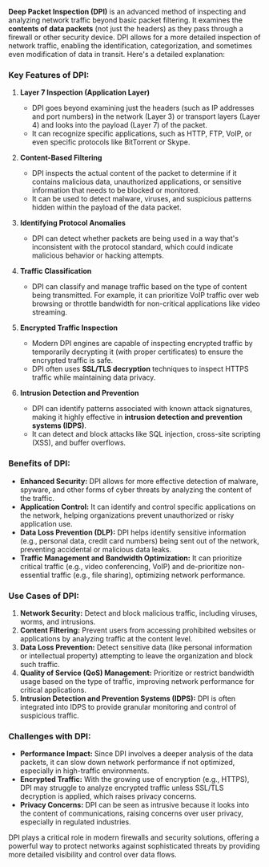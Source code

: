 **Deep Packet Inspection (DPI)** is an advanced method of inspecting and analyzing network traffic beyond basic packet filtering. It examines the **contents of data packets** (not just the headers) as they pass through a firewall or other security device. DPI allows for a more detailed inspection of network traffic, enabling the identification, categorization, and sometimes even modification of data in transit. Here's a detailed explanation:

### Key Features of DPI:

1. **Layer 7 Inspection (Application Layer)**
   - DPI goes beyond examining just the headers (such as IP addresses and port numbers) in the network (Layer 3) or transport layers (Layer 4) and looks into the payload (Layer 7) of the packet.
   - It can recognize specific applications, such as HTTP, FTP, VoIP, or even specific protocols like BitTorrent or Skype.

2. **Content-Based Filtering**
   - DPI inspects the actual content of the packet to determine if it contains malicious data, unauthorized applications, or sensitive information that needs to be blocked or monitored.
   - It can be used to detect malware, viruses, and suspicious patterns hidden within the payload of the data packet.

3. **Identifying Protocol Anomalies**
   - DPI can detect whether packets are being used in a way that's inconsistent with the protocol standard, which could indicate malicious behavior or hacking attempts.

4. **Traffic Classification**
   - DPI can classify and manage traffic based on the type of content being transmitted. For example, it can prioritize VoIP traffic over web browsing or throttle bandwidth for non-critical applications like video streaming.

5. **Encrypted Traffic Inspection**
   - Modern DPI engines are capable of inspecting encrypted traffic by temporarily decrypting it (with proper certificates) to ensure the encrypted traffic is safe.
   - DPI often uses **SSL/TLS decryption** techniques to inspect HTTPS traffic while maintaining data privacy.

6. **Intrusion Detection and Prevention**
   - DPI can identify patterns associated with known attack signatures, making it highly effective in **intrusion detection and prevention systems (IDPS)**.
   - It can detect and block attacks like SQL injection, cross-site scripting (XSS), and buffer overflows.

### Benefits of DPI:

- **Enhanced Security:** DPI allows for more effective detection of malware, spyware, and other forms of cyber threats by analyzing the content of the traffic.
- **Application Control:** It can identify and control specific applications on the network, helping organizations prevent unauthorized or risky application use.
- **Data Loss Prevention (DLP):** DPI helps identify sensitive information (e.g., personal data, credit card numbers) being sent out of the network, preventing accidental or malicious data leaks.
- **Traffic Management and Bandwidth Optimization:** It can prioritize critical traffic (e.g., video conferencing, VoIP) and de-prioritize non-essential traffic (e.g., file sharing), optimizing network performance.
  
### Use Cases of DPI:

1. **Network Security:** Detect and block malicious traffic, including viruses, worms, and intrusions.
2. **Content Filtering:** Prevent users from accessing prohibited websites or applications by analyzing traffic at the content level.
3. **Data Loss Prevention:** Detect sensitive data (like personal information or intellectual property) attempting to leave the organization and block such traffic.
4. **Quality of Service (QoS) Management:** Prioritize or restrict bandwidth usage based on the type of traffic, improving network performance for critical applications.
5. **Intrusion Detection and Prevention Systems (IDPS):** DPI is often integrated into IDPS to provide granular monitoring and control of suspicious traffic.

### Challenges with DPI:

- **Performance Impact:** Since DPI involves a deeper analysis of the data packets, it can slow down network performance if not optimized, especially in high-traffic environments.
- **Encrypted Traffic:** With the growing use of encryption (e.g., HTTPS), DPI may struggle to analyze encrypted traffic unless SSL/TLS decryption is applied, which raises privacy concerns.
- **Privacy Concerns:** DPI can be seen as intrusive because it looks into the content of communications, raising concerns over user privacy, especially in regulated industries.

DPI plays a critical role in modern firewalls and security solutions, offering a powerful way to protect networks against sophisticated threats by providing more detailed visibility and control over data flows.
